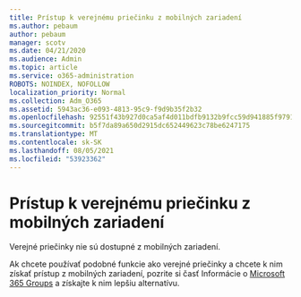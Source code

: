 ```yaml
---
title: Prístup k verejnému priečinku z mobilných zariadení
ms.author: pebaum
author: pebaum
manager: scotv
ms.date: 04/21/2020
ms.audience: Admin
ms.topic: article
ms.service: o365-administration
ROBOTS: NOINDEX, NOFOLLOW
localization_priority: Normal
ms.collection: Adm_O365
ms.assetid: 5943ac36-e093-4813-95c9-f9d9b35f2b32
ms.openlocfilehash: 92551f43b927d0ca5af4d011bdfb9132b9fcc59d941885f9791ac23c1d69e498
ms.sourcegitcommit: b5f7da89a650d2915dc652449623c78be6247175
ms.translationtype: MT
ms.contentlocale: sk-SK
ms.lasthandoff: 08/05/2021
ms.locfileid: "53923362"
---
```

# <a name="public-folder-access-from-mobile-devices"></a>Prístup k verejnému priečinku z mobilných zariadení

Verejné priečinky nie sú dostupné z mobilných zariadení.
  
Ak chcete používať podobné funkcie ako verejné priečinky a chcete k nim získať prístup z mobilných zariadení, pozrite si časť Informácie o [Microsoft 365 Groups](https://support.office.com/article/learn-about-office-365-groups-b565caa1-5c40-40ef-9915-60fdb2d97fa2) a získajte k nim lepšiu alternatívu.
  